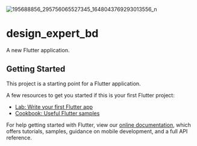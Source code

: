![195688856_295756065527345_1648043769293013556_n](https://user-images.githubusercontent.com/53009596/120705516-bfd09f80-c4d9-11eb-92c2-0f2b613528bd.jpg)
# design_expert_bd

A new Flutter application.

## Getting Started

This project is a starting point for a Flutter application.

A few resources to get you started if this is your first Flutter project:

- [Lab: Write your first Flutter app](https://flutter.dev/docs/get-started/codelab)
- [Cookbook: Useful Flutter samples](https://flutter.dev/docs/cookbook)

For help getting started with Flutter, view our
[online documentation](https://flutter.dev/docs), which offers tutorials,
samples, guidance on mobile development, and a full API reference.

